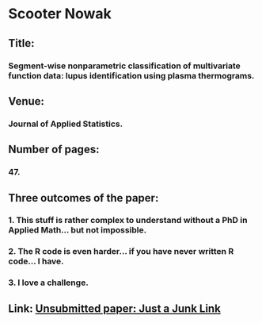 # Scooter Nowak
## Title:
### Segment-wise nonparametric classification of multivariate function data: lupus identification using plasma thermograms. 
## Venue:
### Journal of Applied Statistics. 
## Number of pages:
### 47. 
## Three outcomes of the paper:  
### 1. This stuff is rather complex to understand without a PhD in Applied Math... but not impossible. 
### 2. The R code is even harder... if you have never written R code... I have. 
### 3. I love a challenge. 
## Link: [Unsubmitted paper: Just a Junk Link](http:nau.edu)
